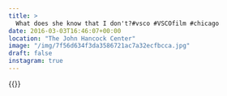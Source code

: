 ```yaml
---
title: >
  What does she know that I don't?#vsco #VSCOfilm #chicago
date: 2016-03-03T16:46:07+00:00
location: "The John Hancock Center"
image: "/img/7f56d634f3da3586721ac7a32ecfbcca.jpg"
draft: false
instagram: true
---
```


{{<photo src="/img/7f56d634f3da3586721ac7a32ecfbcca.jpg">}}
